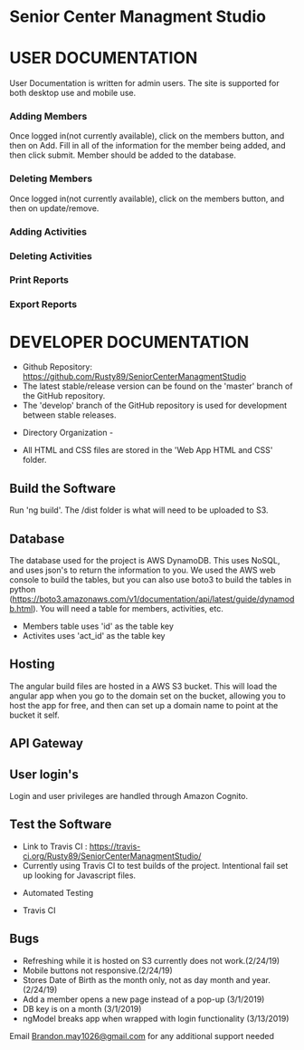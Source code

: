 # Senior Center Managment Studio

# USER DOCUMENTATION
User Documentation is written for admin users. The site is supported for both desktop use and mobile use.
### Adding Members
Once logged in(not currently available), click on the members button, and then on Add. Fill in all of the information for the member being added, and then click submit. Member should be added to the database.

### Deleting Members
Once logged in(not currently available), click on the members button, and then on update/remove.

### Adding Activities

### Deleting Activities

### Print Reports

### Export Reports


# DEVELOPER DOCUMENTATION
- Github Repository: https://github.com/Rusty89/SeniorCenterManagmentStudio
- The latest stable/release version can be found on the 'master' branch of the GitHub repository.
- The 'develop' branch of the GitHub repository is used for development between stable releases.
* Directory Organization - 
- All HTML and CSS files are stored in the 'Web App HTML and CSS' folder.

## Build the Software
Run 'ng build'. The /dist folder is what will need to be uploaded to S3.

## Database
The database used for the project is AWS DynamoDB. This uses NoSQL, and uses json's to return the information to you. We used the AWS web console to build the tables, but you can also use boto3 to build the tables in python (https://boto3.amazonaws.com/v1/documentation/api/latest/guide/dynamodb.html). You will need a table for members, activities, etc.
* Members table uses 'id' as the table key
* Activites uses 'act_id' as the table key

## Hosting
The angular build files are hosted in a AWS S3 bucket. This will load the angular app when you go to the domain set on the bucket, allowing you to host the app for free, and then can set up a domain name to point at the bucket it self. 

## API Gateway


## User login's
Login and user privileges are handled through Amazon Cognito.

## Test the Software
- Link to Travis CI : https://travis-ci.org/Rusty89/SeniorCenterManagmentStudio/
- Currently using Travis CI to test builds of the project. Intentional fail set up looking for Javascript files.
* Automated Testing 
- Travis CI

## Bugs
* Refreshing while it is hosted on S3 currently does not work.(2/24/19)
* Mobile buttons not responsive.(2/24/19)
* Stores Date of Birth as the month only, not as day month and year.(2/24/19)
* Add a member opens a new page instead of a pop-up (3/1/2019)
* DB key is on a month (3/1/2019)
* ngModel breaks app when wrapped with login functionality (3/13/2019)

Email Brandon.may1026@gmail.com for any additional support needed
